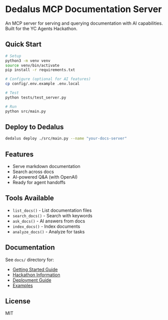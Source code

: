 # Dedalus MCP Documentation Server

An MCP server for serving and querying documentation with AI capabilities. Built for the YC Agents Hackathon.

## Quick Start

```bash
# Setup
python3 -m venv venv
source venv/bin/activate
pip install -r requirements.txt

# Configure (optional for AI features)
cp config/.env.example .env.local

# Test
python tests/test_server.py

# Run
python src/main.py
```

## Deploy to Dedalus

```bash
dedalus deploy ./src/main.py --name "your-docs-server"
```

## Features

- Serve markdown documentation
- Search across docs
- AI-powered Q&A (with OpenAI)
- Ready for agent handoffs

## Tools Available

- `list_docs()` - List documentation files
- `search_docs()` - Search with keywords
- `ask_docs()` - AI answers from docs
- `index_docs()` - Index documents
- `analyze_docs()` - Analyze for tasks

## Documentation

See `docs/` directory for:
- [Getting Started Guide](docs/guides/getting-started.md)
- [Hackathon Information](docs/hackathon/yc-agents-hackathon.md)
- [Deployment Guide](docs/guides/deployment.md)
- [Examples](examples/)

## License

MIT
